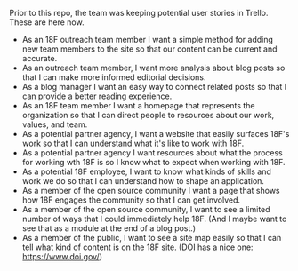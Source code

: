 Prior to this repo, the team was keeping potential user stories in Trello. These are here now.

- As an 18F outreach team member I want a simple method for adding new team members to the site so that our content can be current and accurate.
- As an outreach team member, I want more analysis about blog posts so that I can make more informed editorial decisions.
- As a blog manager I want an easy way to connect related posts so that I can provide a better reading experience.
- As an 18F team member I want a homepage that represents the organization so that I can direct people to resources about our work, values, and team.
- As a potential partner agency, I want a website that easily surfaces 18F's work so that I can understand what it's like to work with 18F.
- As a potential partner agency I want resources about what the process for working wth 18F is so I know what to expect when working with 18F.
- As a potential 18F employee, I want to know what kinds of skills and work we do so that I can understand how to shape an application.
- As a member of the open source community I want a page that shows how 18F engages the community so that I can get involved.
- As a member of the open source community, I want to see a limited number of ways that I could immediately help 18F. (And I maybe want to see that as a module at the end of a blog post.)
- As a member of the public, I want to see a site map easily so that I can tell what kind of content is on the 18F site. (DOI has a nice one: https://www.doi.gov/)
